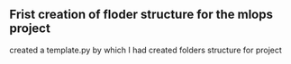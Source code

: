 ## Frist creation of floder structure for the mlops project 

created a template.py by which I had created folders structure for project